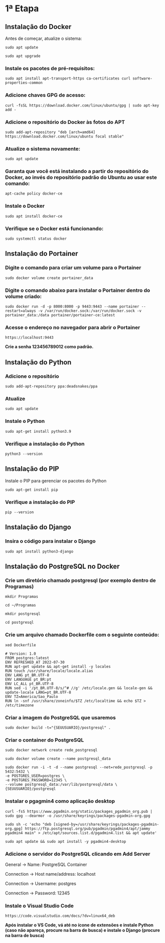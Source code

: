 # 1ª Etapa

## Instalação do Docker

Antes de começar, atualize o sistema:

```
sudo apt update
```
```
sudo apt upgrade
```


### Instale os pacotes de pré-requisitos:

```
sudo apt install apt-transport-https ca-certificates curl software-properties-common
```

### Adicione chaves GPG de acesso:

```
curl -fsSL https://download.docker.com/linux/ubuntu/gpg | sudo apt-key add -
```
### Adicione o repositório do Docker às fotos do APT

```
sudo add-apt-repository "deb [arch=amd64] https://download.docker.com/linux/ubuntu focal stable"
```


### Atualize o sistema novamente:

```
sudo apt update
```

### Garanta que você está instalando a partir do repositório do Docker, ao invés do repositório padrão do Ubuntu ao usar este comando:

```
apt-cache policy docker-ce
```
### Instale o Docker
```
sudo apt install docker-ce
```

### Verifique se o Docker está funcionando:
```
sudo systemctl status docker
```

## Instalação do Portainer

### Digite o comando para criar um volume para o Portainer
```
sudo docker volume create portainer_data
```

### Digite o comando abaixo para instalar o Portainer dentro do volume criado:

```
sudo docker run -d -p 8000:8000 -p 9443:9443 --name portainer --restart=always -v /var/run/docker.sock:/var/run/docker.sock -v portainer_data:/data portainer/portainer-ce:latest
```

### Acesse o endereço no navegador para abrir o Portainer
```
https://localhost:9443
```
**Crie a senha 123456789012 como padrão.**


## Instalação do Python

### Adicione o repositório
```
sudo add-apt-repository ppa:deadsnakes/ppa
```

### Atualize
```
sudo apt update
```

### Instale o Python

```
sudo apt-get install python3.9
```

### Verifique a instalação do Python
```
python3 --version
```

## Instalação do PIP
Instale o PIP para gerenciar os pacotes do Python
```
sudo apt-get install pip
```

### Verifique a instalação do PIP
```
pip --version
```

## Instalação do Django

### Insira o código para instalar o Django
```
sudo apt install python3-django
```

## Instalação do PostgreSQL no Docker

### Crie um diretório chamado postgresql (por exemplo dentro de Programas)

```
mkdir Programas
```
```
cd ~/Programas
```
```
mkdir postgresql
```
```
cd postgresql
```

### Crie um arquivo chamado Dockerfile com o seguinte conteúdo:

```
xed Dockerfile
```
```
# Version: 1.0
FROM postgres:latest
ENV REFRESHED_AT 2022-07-30
RUN apt-get update && apt-get install -y locales
RUN touch /usr/share/locale/locale.alias
ENV LANG pt_BR.UTF-8
ENV LANGUAGE pt_BR:pt
ENV LC_ALL pt_BR.UTF-8
RUN sed -i '/pt_BR.UTF-8/s/^# //g' /etc/locale.gen && locale-gen && update-locale LANG=pt_BR.UTF-8
ENV TZ=America/Sao_Paulo
RUN ln -snf /usr/share/zoneinfo/$TZ /etc/localtime && echo $TZ > /etc/timezone
```

### Criar a imagem do PostgreSQL que usaremos

```
sudo docker build -t="{SEUUSUARIO}/postgresql" .
```

### Criar o container do PostgreSQL

```
sudo docker network create rede_postgresql
```
```
sudo docker volume create --name postgresql_data
```
```
sudo docker run -i -t -d --name postgresql --net=rede_postgresql -p 5432:5432 \
-e POSTGRES_USER=postgres \
-e POSTGRES_PASSWORD=12345 \
--volume postgresql_data:/var/lib/postgresql/data \
{SEUUSUARIO}/postgresql
```
### Instalar o pgagmin4 como aplicação desktop

```
curl -fsS https://www.pgadmin.org/static/packages_pgadmin_org.pub | sudo gpg --dearmor -o /usr/share/keyrings/packages-pgadmin-org.gpg
```
```
sudo sh -c 'echo "deb [signed-by=/usr/share/keyrings/packages-pgadmin-org.gpg] https://ftp.postgresql.org/pub/pgadmin/pgadmin4/apt/jammy pgadmin4 main" > /etc/apt/sources.list.d/pgadmin4.list && apt update'
```
```
sudo apt update && sudo apt install -y pgadmin4-desktop
```

### Adicione o servidor do PostgreSQL clicando em Add Server

General → Name: PostgreSQL Container

Connection → Host name/address: localhost

Connection → Username: postgres

Connection → Password: 12345


### Instale o Visual Studio Code
```
https://code.visualstudio.com/docs/?dv=linux64_deb
```

**Após instalar o VS Code, vá até no ícone de extensões e instale Python (caso não apareça, procure na barra de busca) e instale o Django (procure na barra de busca)**











